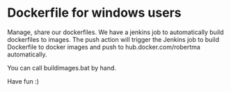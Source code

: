 # Dockerfile for windows users

Manage, share our dockerfiles. We have a jenkins job to automatically build dockerfiles to images.
The push action will trigger the Jenkins job to build Dockerfile to docker images and push to hub.docker.com/robertma automatically.

You can call buildimages.bat by hand. 

Have fun :)
